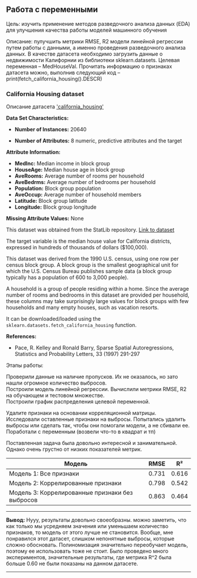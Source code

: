 ## Работа с переменными

Цель: изучить применение методов разведочного анализа данных (EDA) для улучшения качества работы моделей машинного обучения

Описание: пулучшить метрики RMSE, R2 модели линейной регрессии путем работы с данными, 
а именно проведения разведочного анализа данных. В качестве датасета необходимо загрузить данные 
о недвижимости Калифорнии из библиотеки sklearn.datasets. Целевая переменная – MedHouseVal. 
Прочитать информацию о признаках датасета можно, выполнив следующий код – print(fetch_california_housing().DESCR)

### California Housing dataset
Описание датасета ['california_housing'](https://scikit-learn.org/stable/modules/generated/sklearn.datasets.fetch_california_housing.html)

**Data Set Characteristics:**

- **Number of Instances:** 20640

- **Number of Attributes:** 8 numeric, predictive attributes and the target

**Attribute Information:**
- **MedInc:** Median income in block group
- **HouseAge:** Median house age in block group
- **AveRooms:** Average number of rooms per household
- **AveBedrms:** Average number of bedrooms per household
- **Population:** Block group population
- **AveOccup:** Average number of household members
- **Latitude:** Block group latitude
- **Longitude:** Block group longitude

**Missing Attribute Values:** None

This dataset was obtained from the StatLib repository. [Link to dataset](https://www.dcc.fc.up.pt/~ltorgo/Regression/cal_housing.html)

The target variable is the median house value for California districts, expressed in hundreds of thousands of dollars ($100,000).

This dataset was derived from the 1990 U.S. census, using one row per census block group. A block group is the smallest geographical unit for which the U.S. Census Bureau publishes sample data (a block group typically has a population of 600 to 3,000 people).

A household is a group of people residing within a home. Since the average number of rooms and bedrooms in this dataset are provided per household, these columns may take surprisingly large values for block groups with few households and many empty houses, such as vacation resorts.

It can be downloaded/loaded using the `sklearn.datasets.fetch_california_housing` function.

**References:**

- Pace, R. Kelley and Ronald Barry, Sparse Spatial Autoregressions, Statistics and Probability Letters, 33 (1997) 291-297




Этапы работы:

Проверили данные на наличие пропусков. Их не оказалось, но зато нашли огромное количество выбросов.  
Построили модель линейной регрессии. Вычислили метрики RMSE, R2 на обучающем и тестовом множестве.  
Построили график распределения целевой переменной.

Удалите признаки на основании корреляционной матрицы.
Исследовали оставленные признаки на выбросы.
Попытались удалить выбросы или сделать так, чтобы они помогали модели, а не сбивали ее. Поработали с переменным (возвели что-то в квадрат и тп)
  
Поставленная задача была довольно интересной и занимательной. Однако очень грустно от низких показателей метрик.


| Модель                                     | RMSE     | R²       | 
|--------------------------------------------|----------|----------|
| Модель 1: Все признаки                      | 0.731    | 0.616    |
| Модель 2: Коррелированные признаки          | 0.798    | 0.542   |    
| Модель 3: Коррелированные признаки без выбросов | 0.863    | 0.464    | 


<hr>
<b>Вывод:</b> Нууу, результаты довольно своеобразны. можно заметить, что как только мы усредняем значения или уменьшаем количество признаков, то модель от этого лучше не становится. Вообще, мне понравился этот датасет, слишком непонятные выбросы, которые сложно обосновать. Полиномизация значительно переобучает модель, поэтому ее использовать тоже не стоит. Было проведено много экспериментов, значительные результаты, где метрика R^2 была больше 0.60 не были показаны на данном датасете.
<hr>






